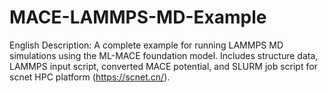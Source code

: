 # MACE-LAMMPS-MD-Example
English Description: A complete example for running LAMMPS MD simulations using the ML-MACE foundation model. Includes structure data, LAMMPS input script, converted MACE potential, and SLURM job script for scnet HPC platform (https://scnet.cn/).
